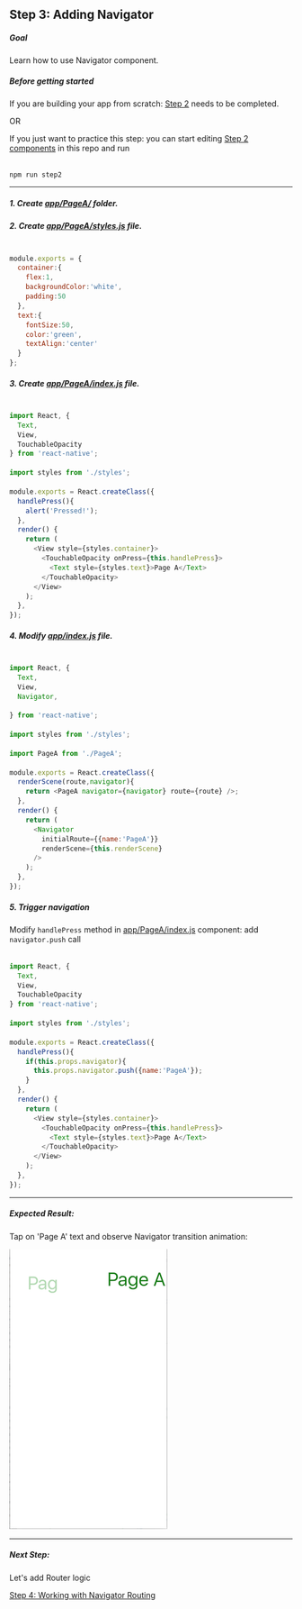 ## Step 3: Adding Navigator

##### Goal

Learn how to use Navigator component.

##### Before getting started

If you are building your app from scratch: [Step 2](/tutorial/step02_touch_handler/) needs to be completed.

OR

If you just want to practice this step: you can start editing [Step 2 components](/tutorial/step02_touch_handler/) in this repo and run

```

npm run step2

```

***

##### 1. Create [app/PageA/](/tutorial/step03_navigator/app/PageA/) folder.

##### 2. Create [app/PageA/styles.js](/tutorial/step03_navigator/app/PageA/styles.js) file.

```js

module.exports = {
  container:{
    flex:1,
    backgroundColor:'white',
    padding:50
  },
  text:{
    fontSize:50,
    color:'green',
    textAlign:'center'
  }
};

```

##### 3. Create [app/PageA/index.js](/tutorial/step03_navigator/app/PageA/index.js) file.

```js

import React, {
  Text,
  View,
  TouchableOpacity
} from 'react-native';

import styles from './styles';

module.exports = React.createClass({
  handlePress(){
    alert('Pressed!');
  },
  render() {
    return (
      <View style={styles.container}>
        <TouchableOpacity onPress={this.handlePress}>
          <Text style={styles.text}>Page A</Text>
        </TouchableOpacity>
      </View>
    );
  },
});


```

##### 4. Modify [app/index.js](/tutorial/step03_navigator/app/index.js) file.

```js

import React, {
  Text,
  View,
  Navigator,

} from 'react-native';

import styles from './styles';

import PageA from './PageA';

module.exports = React.createClass({
  renderScene(route,navigator){
    return <PageA navigator={navigator} route={route} />;
  },
  render() {
    return (
      <Navigator
        initialRoute={{name:'PageA'}}
        renderScene={this.renderScene}
      />
    );
  },
});


```

##### 5. Trigger navigation 

Modify `handlePress` method in [app/PageA/index.js](/tutorial/step03_navigator/app/PageA/index.js) component:
add `navigator.push` call

```js

import React, {
  Text,
  View,
  TouchableOpacity
} from 'react-native';

import styles from './styles';

module.exports = React.createClass({
  handlePress(){
    if(this.props.navigator){
      this.props.navigator.push({name:'PageA'});
    }
  },
  render() {
    return (
      <View style={styles.container}>
        <TouchableOpacity onPress={this.handlePress}>
          <Text style={styles.text}>Page A</Text>
        </TouchableOpacity>
      </View>
    );
  },
});

```
****

##### Expected Result:

Tap on 'Page A' text and observe Navigator transition animation:

![iOS Screenshot](/tutorial/README_FILES/step3.png?raw=true)

***

##### Next Step:

Let's add Router logic

[Step 4: Working with Navigator Routing](/tutorial/step04_navigator_routing/)
